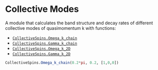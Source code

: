 # Collective Modes

A module that calculates the band structure and decay rates of different collective modes of quasimomentum k with functions:

* [`CollectiveSpins.Omega_k_chain`](@ref)
* [`CollectiveSpins.Gamma_k_chain`](@ref)
* [`CollectiveSpins.Omega_k_2D`](@ref)
* [`CollectiveSpins.Gamma_k_2D`](@ref)

```julia
CollectiveSpins.Omega_k_chain(0.2*pi, 0.2, [1,0,0])
```

